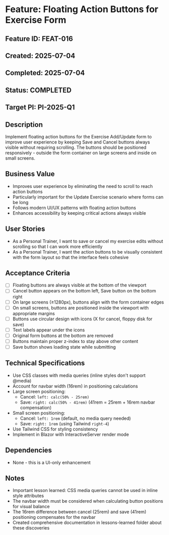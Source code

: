 # Feature: Floating Action Buttons for Exercise Form

## Feature ID: FEAT-016
## Created: 2025-07-04
## Completed: 2025-07-04
## Status: COMPLETED
## Target PI: PI-2025-Q1

## Description
Implement floating action buttons for the Exercise Add/Update form to improve user experience by keeping Save and Cancel buttons always visible without requiring scrolling. The buttons should be positioned responsively - outside the form container on large screens and inside on small screens.

## Business Value
- Improves user experience by eliminating the need to scroll to reach action buttons
- Particularly important for the Update Exercise scenario where forms can be long
- Follows modern UI/UX patterns with floating action buttons
- Enhances accessibility by keeping critical actions always visible

## User Stories
- As a Personal Trainer, I want to save or cancel my exercise edits without scrolling so that I can work more efficiently
- As a Personal Trainer, I want the action buttons to be visually consistent with the form layout so that the interface feels cohesive

## Acceptance Criteria
- [ ] Floating buttons are always visible at the bottom of the viewport
- [ ] Cancel button appears on the bottom left, Save button on the bottom right
- [ ] On large screens (≥1280px), buttons align with the form container edges
- [ ] On small screens, buttons are positioned inside the viewport with appropriate margins
- [ ] Buttons use circular design with icons (X for cancel, floppy disk for save)
- [ ] Text labels appear under the icons
- [ ] Original form buttons at the bottom are removed
- [ ] Buttons maintain proper z-index to stay above other content
- [ ] Save button shows loading state while submitting

## Technical Specifications
- Use CSS classes with media queries (inline styles don't support @media)
- Account for navbar width (16rem) in positioning calculations
- Large screen positioning:
  - Cancel: `left: calc(50% - 25rem)`
  - Save: `right: calc(50% - 41rem)` (41rem = 25rem + 16rem navbar compensation)
- Small screen positioning:
  - Cancel: `left: 1rem` (default, no media query needed)
  - Save: `right: 1rem` (using Tailwind `right-4`)
- Use Tailwind CSS for styling consistency
- Implement in Blazor with InteractiveServer render mode

## Dependencies
- None - this is a UI-only enhancement

## Notes
- Important lesson learned: CSS media queries cannot be used in inline style attributes
- The navbar width must be considered when calculating button positions for visual balance
- The 16rem difference between cancel (25rem) and save (41rem) positioning compensates for the navbar
- Created comprehensive documentation in lessons-learned folder about these discoveries